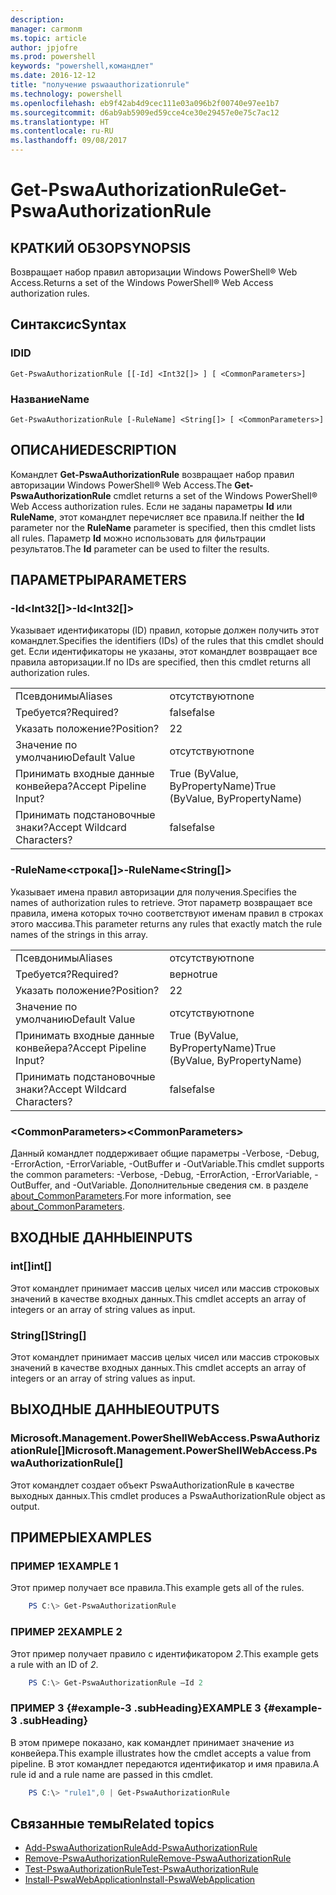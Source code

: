 ```yaml
---
description: 
manager: carmonm
ms.topic: article
author: jpjofre
ms.prod: powershell
keywords: "powershell,командлет"
ms.date: 2016-12-12
title: "получение pswaauthorizationrule"
ms.technology: powershell
ms.openlocfilehash: eb9f42ab4d9cec111e03a096b2f00740e97ee1b7
ms.sourcegitcommit: d6ab9ab5909ed59cce4ce30e29457e0e75c7ac12
ms.translationtype: HT
ms.contentlocale: ru-RU
ms.lasthandoff: 09/08/2017
---
```

# <a name="get-pswaauthorizationrule"></a><span data-ttu-id="5c3d7-103">Get-PswaAuthorizationRule</span><span class="sxs-lookup"><span data-stu-id="5c3d7-103">Get-PswaAuthorizationRule</span></span>

## <a name="synopsis"></a><span data-ttu-id="5c3d7-104">КРАТКИЙ ОБЗОР</span><span class="sxs-lookup"><span data-stu-id="5c3d7-104">SYNOPSIS</span></span>

<span data-ttu-id="5c3d7-105">Возвращает набор правил авторизации Windows PowerShell® Web Access.</span><span class="sxs-lookup"><span data-stu-id="5c3d7-105">Returns a set of the Windows PowerShell® Web Access authorization rules.</span></span>

## <a name="syntax"></a><span data-ttu-id="5c3d7-106">Синтаксис</span><span class="sxs-lookup"><span data-stu-id="5c3d7-106">Syntax</span></span>

### <a name="id"></a><span data-ttu-id="5c3d7-107">ID</span><span class="sxs-lookup"><span data-stu-id="5c3d7-107">ID</span></span>
```
Get-PswaAuthorizationRule [[-Id] <Int32[]> ] [ <CommonParameters>]
```

### <a name="name"></a><span data-ttu-id="5c3d7-108">Название</span><span class="sxs-lookup"><span data-stu-id="5c3d7-108">Name</span></span>
```
Get-PswaAuthorizationRule [-RuleName] <String[]> [ <CommonParameters>]
```

## <a name="description"></a><span data-ttu-id="5c3d7-109">ОПИСАНИЕ</span><span class="sxs-lookup"><span data-stu-id="5c3d7-109">DESCRIPTION</span></span>

<span data-ttu-id="5c3d7-110">Командлет **Get-PswaAuthorizationRule** возвращает набор правил авторизации Windows PowerShell® Web Access.</span><span class="sxs-lookup"><span data-stu-id="5c3d7-110">The **Get-PswaAuthorizationRule** cmdlet returns a set of the Windows PowerShell® Web Access authorization rules.</span></span>
<span data-ttu-id="5c3d7-111">Если не заданы параметры **Id** или **RuleName**, этот командлет перечисляет все правила.</span><span class="sxs-lookup"><span data-stu-id="5c3d7-111">If neither the **Id** parameter nor the **RuleName** parameter is specified, then this cmdlet lists all rules.</span></span> <span data-ttu-id="5c3d7-112">Параметр **Id** можно использовать для фильтрации результатов.</span><span class="sxs-lookup"><span data-stu-id="5c3d7-112">The **Id** parameter can be used to filter the results.</span></span>

## <a name="parameters"></a><span data-ttu-id="5c3d7-113">ПАРАМЕТРЫ</span><span class="sxs-lookup"><span data-stu-id="5c3d7-113">PARAMETERS</span></span>

### <a name="-idltint32gt"></a><span data-ttu-id="5c3d7-114">-Id&lt;Int32\[\]&gt;</span><span class="sxs-lookup"><span data-stu-id="5c3d7-114">-Id&lt;Int32\[\]&gt;</span></span>

<span data-ttu-id="5c3d7-115">Указывает идентификаторы (ID) правил, которые должен получить этот командлет.</span><span class="sxs-lookup"><span data-stu-id="5c3d7-115">Specifies the identifiers (IDs) of the rules that this cmdlet should get.</span></span> <span data-ttu-id="5c3d7-116">Если идентификаторы не указаны, этот командлет возвращает все правила авторизации.</span><span class="sxs-lookup"><span data-stu-id="5c3d7-116">If no IDs are specified, then this cmdlet returns all authorization rules.</span></span>

|||  
|-|-|
| <span data-ttu-id="5c3d7-117">Псевдонимы</span><span class="sxs-lookup"><span data-stu-id="5c3d7-117">Aliases</span></span>                              | <span data-ttu-id="5c3d7-118">отсутствуют</span><span class="sxs-lookup"><span data-stu-id="5c3d7-118">none</span></span>                                 |
| <span data-ttu-id="5c3d7-119">Требуется?</span><span class="sxs-lookup"><span data-stu-id="5c3d7-119">Required?</span></span>                            | <span data-ttu-id="5c3d7-120">false</span><span class="sxs-lookup"><span data-stu-id="5c3d7-120">false</span></span>                                |
| <span data-ttu-id="5c3d7-121">Указать положение?</span><span class="sxs-lookup"><span data-stu-id="5c3d7-121">Position?</span></span>                            | <span data-ttu-id="5c3d7-122">2</span><span class="sxs-lookup"><span data-stu-id="5c3d7-122">2</span></span>                                    |
| <span data-ttu-id="5c3d7-123">Значение по умолчанию</span><span class="sxs-lookup"><span data-stu-id="5c3d7-123">Default Value</span></span>                        | <span data-ttu-id="5c3d7-124">отсутствуют</span><span class="sxs-lookup"><span data-stu-id="5c3d7-124">none</span></span>                                 |
| <span data-ttu-id="5c3d7-125">Принимать входные данные конвейера?</span><span class="sxs-lookup"><span data-stu-id="5c3d7-125">Accept Pipeline Input?</span></span>               | <span data-ttu-id="5c3d7-126">True (ByValue, ByPropertyName)</span><span class="sxs-lookup"><span data-stu-id="5c3d7-126">True (ByValue, ByPropertyName)</span></span>       |
| <span data-ttu-id="5c3d7-127">Принимать подстановочные знаки?</span><span class="sxs-lookup"><span data-stu-id="5c3d7-127">Accept Wildcard Characters?</span></span>          | <span data-ttu-id="5c3d7-128">false</span><span class="sxs-lookup"><span data-stu-id="5c3d7-128">false</span></span>                                |

### <a name="-rulenameltstringgt"></a><span data-ttu-id="5c3d7-129">-RuleName&lt;строка\[\]&gt;</span><span class="sxs-lookup"><span data-stu-id="5c3d7-129">-RuleName&lt;String\[\]&gt;</span></span>

<span data-ttu-id="5c3d7-130">Указывает имена правил авторизации для получения.</span><span class="sxs-lookup"><span data-stu-id="5c3d7-130">Specifies the names of authorization rules to retrieve.</span></span> <span data-ttu-id="5c3d7-131">Этот параметр возвращает все правила, имена которых точно соответствуют именам правил в строках этого массива.</span><span class="sxs-lookup"><span data-stu-id="5c3d7-131">This parameter returns any rules that exactly match the rule names of the strings in this array.</span></span>

|||  
|-|-|
| <span data-ttu-id="5c3d7-132">Псевдонимы</span><span class="sxs-lookup"><span data-stu-id="5c3d7-132">Aliases</span></span>                              | <span data-ttu-id="5c3d7-133">отсутствуют</span><span class="sxs-lookup"><span data-stu-id="5c3d7-133">none</span></span>                                 |
| <span data-ttu-id="5c3d7-134">Требуется?</span><span class="sxs-lookup"><span data-stu-id="5c3d7-134">Required?</span></span>                            | <span data-ttu-id="5c3d7-135">верно</span><span class="sxs-lookup"><span data-stu-id="5c3d7-135">true</span></span>                                 |
| <span data-ttu-id="5c3d7-136">Указать положение?</span><span class="sxs-lookup"><span data-stu-id="5c3d7-136">Position?</span></span>                            | <span data-ttu-id="5c3d7-137">2</span><span class="sxs-lookup"><span data-stu-id="5c3d7-137">2</span></span>                                    |
| <span data-ttu-id="5c3d7-138">Значение по умолчанию</span><span class="sxs-lookup"><span data-stu-id="5c3d7-138">Default Value</span></span>                        | <span data-ttu-id="5c3d7-139">отсутствуют</span><span class="sxs-lookup"><span data-stu-id="5c3d7-139">none</span></span>                                 |
| <span data-ttu-id="5c3d7-140">Принимать входные данные конвейера?</span><span class="sxs-lookup"><span data-stu-id="5c3d7-140">Accept Pipeline Input?</span></span>               | <span data-ttu-id="5c3d7-141">True (ByValue, ByPropertyName)</span><span class="sxs-lookup"><span data-stu-id="5c3d7-141">True (ByValue, ByPropertyName)</span></span>       |
| <span data-ttu-id="5c3d7-142">Принимать подстановочные знаки?</span><span class="sxs-lookup"><span data-stu-id="5c3d7-142">Accept Wildcard Characters?</span></span>          | <span data-ttu-id="5c3d7-143">false</span><span class="sxs-lookup"><span data-stu-id="5c3d7-143">false</span></span>                                |

### <a name="ltcommonparametersgt"></a><span data-ttu-id="5c3d7-144">&lt;CommonParameters&gt;</span><span class="sxs-lookup"><span data-stu-id="5c3d7-144">&lt;CommonParameters&gt;</span></span>

<span data-ttu-id="5c3d7-145">Данный командлет поддерживает общие параметры -Verbose, -Debug, -ErrorAction, -ErrorVariable, -OutBuffer и -OutVariable.</span><span class="sxs-lookup"><span data-stu-id="5c3d7-145">This cmdlet supports the common parameters: -Verbose, -Debug, -ErrorAction, -ErrorVariable, -OutBuffer, and -OutVariable.</span></span>
<span data-ttu-id="5c3d7-146">Дополнительные сведения см. в разделе [about_CommonParameters](http://go.microsoft.com/fwlink/p/?LinkID=113216).</span><span class="sxs-lookup"><span data-stu-id="5c3d7-146">For more information, see [about_CommonParameters](http://go.microsoft.com/fwlink/p/?LinkID=113216).</span></span>

## <a name="inputs"></a><span data-ttu-id="5c3d7-147">ВХОДНЫЕ ДАННЫЕ</span><span class="sxs-lookup"><span data-stu-id="5c3d7-147">INPUTS</span></span>

### <a name="int"></a><span data-ttu-id="5c3d7-148">int\[\]</span><span class="sxs-lookup"><span data-stu-id="5c3d7-148">int\[\]</span></span>

<span data-ttu-id="5c3d7-149">Этот командлет принимает массив целых чисел или массив строковых значений в качестве входных данных.</span><span class="sxs-lookup"><span data-stu-id="5c3d7-149">This cmdlet accepts an array of integers or an array of string values as input.</span></span>

### <a name="string"></a><span data-ttu-id="5c3d7-150">String\[\]</span><span class="sxs-lookup"><span data-stu-id="5c3d7-150">String\[\]</span></span>

<span data-ttu-id="5c3d7-151">Этот командлет принимает массив целых чисел или массив строковых значений в качестве входных данных.</span><span class="sxs-lookup"><span data-stu-id="5c3d7-151">This cmdlet accepts an array of integers or an array of string values as input.</span></span>

## <a name="outputs"></a><span data-ttu-id="5c3d7-152">ВЫХОДНЫЕ ДАННЫЕ</span><span class="sxs-lookup"><span data-stu-id="5c3d7-152">OUTPUTS</span></span>

### <a name="microsoftmanagementpowershellwebaccesspswaauthorizationrule"></a><span data-ttu-id="5c3d7-153">Microsoft.Management.PowerShellWebAccess.PswaAuthorizationRule\[\]</span><span class="sxs-lookup"><span data-stu-id="5c3d7-153">Microsoft.Management.PowerShellWebAccess.PswaAuthorizationRule\[\]</span></span>

<span data-ttu-id="5c3d7-154">Этот командлет создает объект PswaAuthorizationRule в качестве выходных данных.</span><span class="sxs-lookup"><span data-stu-id="5c3d7-154">This cmdlet produces a PswaAuthorizationRule object as output.</span></span>


## <a name="examples"></a><span data-ttu-id="5c3d7-155">ПРИМЕРЫ</span><span class="sxs-lookup"><span data-stu-id="5c3d7-155">EXAMPLES</span></span>

### <a name="example-1"></a><span data-ttu-id="5c3d7-156">ПРИМЕР 1</span><span class="sxs-lookup"><span data-stu-id="5c3d7-156">EXAMPLE 1</span></span>

<span data-ttu-id="5c3d7-157">Этот пример получает все правила.</span><span class="sxs-lookup"><span data-stu-id="5c3d7-157">This example gets all of the rules.</span></span>

```PowerShell
    PS C:\> Get-PswaAuthorizationRule
```

### <a name="example-2"></a><span data-ttu-id="5c3d7-158">ПРИМЕР 2</span><span class="sxs-lookup"><span data-stu-id="5c3d7-158">EXAMPLE 2</span></span>

<span data-ttu-id="5c3d7-159">Этот пример получает правило с идентификатором *2*.</span><span class="sxs-lookup"><span data-stu-id="5c3d7-159">This example gets a rule with an ID of *2*.</span></span>

```PowerShell
    PS C:\> Get-PswaAuthorizationRule –Id 2
```

### <a name="example-3-example-3-subheading"></a><span data-ttu-id="5c3d7-160">ПРИМЕР 3 {#example-3 .subHeading}</span><span class="sxs-lookup"><span data-stu-id="5c3d7-160">EXAMPLE 3 {#example-3 .subHeading}</span></span>

<span data-ttu-id="5c3d7-161">В этом примере показано, как командлет принимает значение из конвейера.</span><span class="sxs-lookup"><span data-stu-id="5c3d7-161">This example illustrates how the cmdlet accepts a value from pipeline.</span></span>
<span data-ttu-id="5c3d7-162">В этот командлет передаются идентификатор и имя правила.</span><span class="sxs-lookup"><span data-stu-id="5c3d7-162">A rule id and a rule name are passed in this cmdlet.</span></span>

```PowerShell
    PS C:\> "rule1",0 | Get-PswaAuthorizationRule
```

## <a name="related-topics"></a><span data-ttu-id="5c3d7-163">Связанные темы</span><span class="sxs-lookup"><span data-stu-id="5c3d7-163">Related topics</span></span>

- [<span data-ttu-id="5c3d7-164">Add-PswaAuthorizationRule</span><span class="sxs-lookup"><span data-stu-id="5c3d7-164">Add-PswaAuthorizationRule</span></span>](add-pswaauthorizationrule.md)
- [<span data-ttu-id="5c3d7-165">Remove-PswaAuthorizationRule</span><span class="sxs-lookup"><span data-stu-id="5c3d7-165">Remove-PswaAuthorizationRule</span></span>](remove-pswaauthorizationrule.md)
- [<span data-ttu-id="5c3d7-166">Test-PswaAuthorizationRule</span><span class="sxs-lookup"><span data-stu-id="5c3d7-166">Test-PswaAuthorizationRule</span></span>](test-pswaauthorizationrule.md)
- [<span data-ttu-id="5c3d7-167">Install-PswaWebApplication</span><span class="sxs-lookup"><span data-stu-id="5c3d7-167">Install-PswaWebApplication</span></span>](install-pswawebapplication.md)
